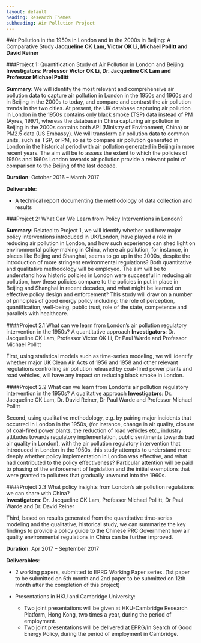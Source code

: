 ```yaml
---
layout: default
heading: Research Themes
subheading: Air Pollution Project
---
```

#Air Pollution in the 1950s in London and in the 2000s in Beijing: A Comparative Study
**Jacqueline CK Lam, Victor OK Li, Michael Pollitt and David Reiner**

###Project 1: Quantification Study of Air Pollution in London and Beijing
**Investigators: Professor Victor OK Li, Dr. Jacqueline CK Lam and Professor Michael Pollitt**


**Summary**: We will identify the most relevant and comprehensive air pollution data to capture air pollution in London in the 1950s and 1960s and in Beijing in the 2000s to today, and compare and contrast the air pollution trends in the two cities. At present, the UK database capturing air pollution in London in the 1950s contains only black smoke (TSP) data instead of PM (Ayres, 1997), whereas the database in China capturing air pollution in Beijing in the 2000s contains both API (Ministry of Environment, China) or PM2.5 data (US Embassy). We will transform air pollution data to common units, such as TSP, or PM, so as to compare air pollution generated in London in the historical period with air pollution generated in Beijing in more recent years. The aim will be to assess the extent to which the policies of 1950s and 1960s London towards air pollution provide a relevant point of comparison to the Beijing of the last decade.

**Duration**: October 2016 – March 2017

**Deliverable**:

* A technical report documenting the methodology of data collection and results


###Project 2: What Can We Learn from Policy Interventions in London?

**Summary**: Related to Project 1, we will identify whether and how major policy interventions introduced in UK/London, have played a role in reducing air pollution in London, and how such experience can shed light on environmental policy-making in China, where air pollution, for instance, in places like Beijing and Shanghai, seems to go up in the 2000s, despite the introduction of more stringent environmental regulations? Both quantitative and qualitative methodology will be employed. The aim will be to understand how historic policies in London were successful in reducing air pollution, how these policies compare to the policies in put in place in Beijing and Shanghai in recent decades, and what might be learned on effective policy design and enforcement? This study will draw on a number of principles of good energy policy including: the role of perception, quantification, well-being, public trust, role of the state, competence and parallels with healthcare.

####Project 2.1 What can we learn from London’s air pollution regulatory intervention in the 1950s? A quantitative approach
**Investigators**: Dr. Jacqueline CK Lam, Professor Victor OK Li, Dr Paul Warde and Professor Michael Pollitt

First, using statistical models such as time-series modeling, we will identify whether major UK Clean Air Acts of 1956 and 1958 and other relevant regulations controlling air pollution released by coal-fired power plants and road vehicles, will have any impact on reducing black smoke in London.

####Project 2.2 What can we learn from London’s air pollution regulatory intervention in the 1950s? A qualitative approach
**Investigators**: Dr. Jacqueline CK Lam, Dr. David Reiner, Dr Paul Warde and Professor Michael Pollitt

Second, using qualitative methodology, e.g. by pairing major incidents that occurred in London in the 1950s, (for instance, change in air quality, closure of coal-fired power plants, the reduction of road vehicles etc., industry attitudes towards regulatory implementation, public sentiments towards bad air quality in London), with the air pollution regulatory intervention that introduced in London in the 1950s, this study attempts to understand more deeply whether policy implementation in London was effective, and what had contributed to the policy effectiveness? Particular attention will be paid to phasing of the enforcement of legislation and the initial exemptions that were granted to polluters that gradually unwound into the 1960s.

####Project 2.3 What policy insights from London’s air pollution regulations we can share with China?  
**Investigators**: Dr. Jacqueline CK Lam, Professor Michael Pollitt, Dr Paul Warde and Dr. David Reiner

Third, based on results generated from the quantitative time-series modeling and the qualitative, historical study, we can summarize the key findings to provide a policy guide to the Chinese PRC Government how air quality environmental regulations in China can be further improved. 

**Duration**: Apr 2017 – September 2017

**Deliverables**:

* 2 working papers, submitted to EPRG Working Paper series. 
 (1st paper to be submitted on 6th month and 2nd paper to be submitted on 12th  month after the completion of this project)

* Presentations in HKU and Cambridge University:
	* Two joint presentations will be given at HKU-Cambridge Research Platform, Hong Kong, two times a year, during the period of employment. 
	* Two joint presentations will be delivered at EPRG/In Search of Good Energy Policy, during the period of employment in Cambridge.
